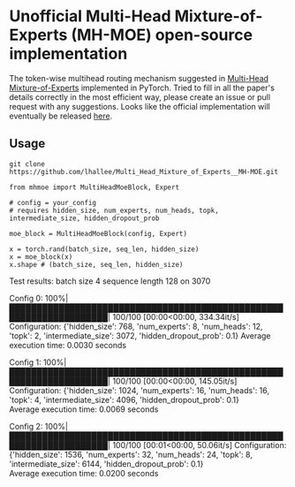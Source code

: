 # Unofficial Multi-Head Mixture-of-Experts (MH-MOE) open-source implementation

The token-wise multihead routing mechanism suggested in [Multi-Head Mixture-of-Experts](https://arxiv.org/pdf/2404.15045) implemented in PyTorch. Tried to fill in all the paper's details correctly in the most efficient way, please create an issue or pull request with any suggestions. Looks like the official implementation will eventually be released [here](https://github.com/yushuiwx/MH-MoE).

## Usage

```
git clone https://github.com/lhallee/Multi_Head_Mixture_of_Experts__MH-MOE.git
```

```
from mhmoe import MultiHeadMoeBlock, Expert

# config = your_config
# requires hidden_size, num_experts, num_heads, topk, intermediate_size, hidden_dropout_prob

moe_block = MultiHeadMoeBlock(config, Expert)

x = torch.rand(batch_size, seq_len, hidden_size)
x = moe_block(x)
x.shape # (batch_size, seq_len, hidden_size)
```


Test results: batch size 4 sequence length 128 on 3070

Config 0: 100%|████████████████████████████████████████████████████████████████████| 100/100 [00:00<00:00, 334.34it/s]
Configuration: {'hidden_size': 768, 'num_experts': 8, 'num_heads': 12, 'topk': 2, 'intermediate_size': 3072, 'hidden_dropout_prob': 0.1}
Average execution time: 0.0030 seconds

Config 1: 100%|████████████████████████████████████████████████████████████████████| 100/100 [00:00<00:00, 145.05it/s]
Configuration: {'hidden_size': 1024, 'num_experts': 16, 'num_heads': 16, 'topk': 4, 'intermediate_size': 4096, 'hidden_dropout_prob': 0.1}        
Average execution time: 0.0069 seconds

Config 2: 100%|████████████████████████████████████████████████████████████████████| 100/100 [00:01<00:00, 50.06it/s]
Configuration: {'hidden_size': 1536, 'num_experts': 32, 'num_heads': 24, 'topk': 8, 'intermediate_size': 6144, 'hidden_dropout_prob': 0.1}        
Average execution time: 0.0200 seconds
